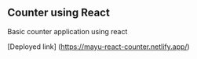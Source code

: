 ## Counter using React 

Basic counter application using react 

[Deployed link] (https://mayu-react-counter.netlify.app/)







